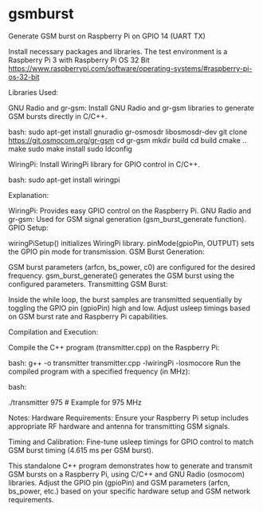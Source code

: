 # gsmburst
Generate GSM burst on Raspberry Pi on GPIO 14 (UART TX)

Install necessary packages and libraries. The test environment is a Raspberry Pi 3 with Raspberry Pi OS 32 Bit
https://www.raspberrypi.com/software/operating-systems/#raspberry-pi-os-32-bit

Libraries Used:

GNU Radio and gr-gsm: Install GNU Radio and gr-gsm libraries to generate GSM bursts directly in C/C++.

bash:
sudo apt-get install gnuradio gr-osmosdr libosmosdr-dev
git clone https://git.osmocom.org/gr-gsm
cd gr-gsm
mkdir build
cd build
cmake ..
make
sudo make install
sudo ldconfig

WiringPi: Install WiringPi library for GPIO control in C/C++.

bash:
sudo apt-get install wiringpi

Explanation:

WiringPi: Provides easy GPIO control on the Raspberry Pi.
GNU Radio and gr-gsm: Used for GSM signal generation (gsm_burst_generate function).
GPIO Setup:

wiringPiSetup() initializes WiringPi library.
pinMode(gpioPin, OUTPUT) sets the GPIO pin mode for transmission.
GSM Burst Generation:

GSM burst parameters (arfcn, bs_power, c0) are configured for the desired frequency.
gsm_burst_generate() generates the GSM burst using the configured parameters.
Transmitting GSM Burst:

Inside the while loop, the burst samples are transmitted sequentially by toggling the GPIO pin (gpioPin) high and low.
Adjust usleep timings based on GSM burst rate and Raspberry Pi capabilities.

Compilation and Execution:

Compile the C++ program (transmitter.cpp) on the Raspberry Pi:

bash:
g++ -o transmitter transmitter.cpp -lwiringPi -losmocore
Run the compiled program with a specified frequency (in MHz):

bash:

./transmitter 975  # Example for 975 MHz

Notes:
Hardware Requirements: Ensure your Raspberry Pi setup includes appropriate RF hardware and antenna for transmitting GSM signals.

Timing and Calibration: Fine-tune usleep timings for GPIO control to match GSM burst timing (4.615 ms per GSM burst).

This standalone C++ program demonstrates how to generate and transmit GSM bursts on a Raspberry Pi, using C/C++ and GNU Radio (osmocom) libraries. Adjust the GPIO pin (gpioPin) and GSM parameters (arfcn, bs_power, etc.) based on your specific hardware setup and GSM network requirements.
